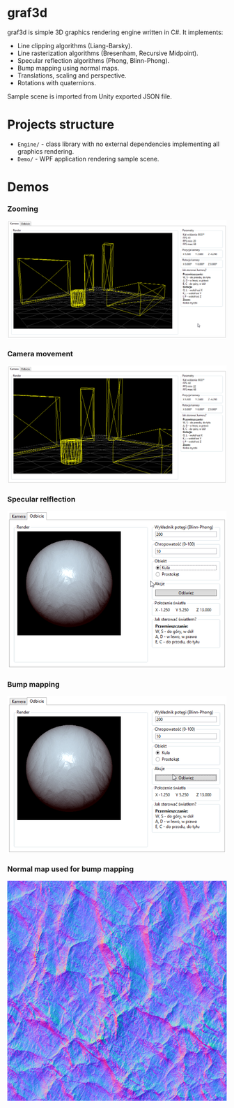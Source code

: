 # graf3d

graf3d is simple 3D graphics rendering engine written in C#.
It implements:
* Line clipping algorithms (Liang-Barsky).
* Line rasterization algorithms (Bresenham, Recursive Midpoint).
* Specular reflection algorithms (Phong, Blinn-Phong).
* Bump mapping using normal maps.
* Translations, scaling and perspective.
* Rotations with quaternions.

Sample scene is imported from Unity exported JSON file.

# Projects structure
* `Engine/` - class library with no external dependencies implementing all graphics rendering.
* `Demo/` - WPF application rendering sample scene.

# Demos

### Zooming
![Zoom](Screenshots/zoom.gif)

### Camera movement
![Movement](Screenshots/movement.gif)

### Specular relflection
![Reflection](Screenshots/reflection.gif)

### Bump mapping
![Bump mapping](Screenshots/bumpmapping.gif)

### Normal map used for bump mapping
![Rock normal map](Demo/Resources/rock.png)

